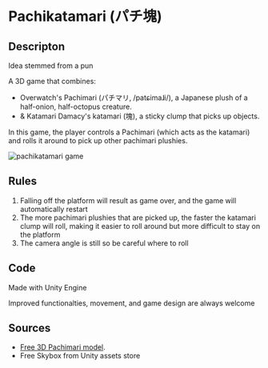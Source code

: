 # Pachikatamari (パチ塊)

## Descripton 

Idea stemmed from a pun 

A 3D game that combines: 
- Overwatch's Pachimari (パチマリ, /patɕimaɺi/), a Japanese plush of a half-onion, half-octopus creature. 
- & Katamari Damacy's katamari (塊), a sticky clump that picks up objects. 

In this game, the player controls a Pachimari (which acts as the katamari) and rolls it around to pick up other pachimari plushies. 

![pachikatamari game](https://github.com/momentine/[pachikatamari]/images/main/pachi)

## Rules
1. Falling off the platform will result as game over, and the game will automatically restart
2. The more pachimari plushies that are picked up, the faster the katamari clump will roll, making it easier to roll around but more difficult to stay on the platform
3. The camera angle is still so be careful where to roll

## Code

Made with Unity Engine 

Improved functionalties, movement, and game design are always welcome 

## Sources 
- [Free 3D Pachimari model](https://www.cgtrader.com/free-3d-models/character/fantasy-character/pachimari-fan-art).
- Free Skybox from Unity assets store
